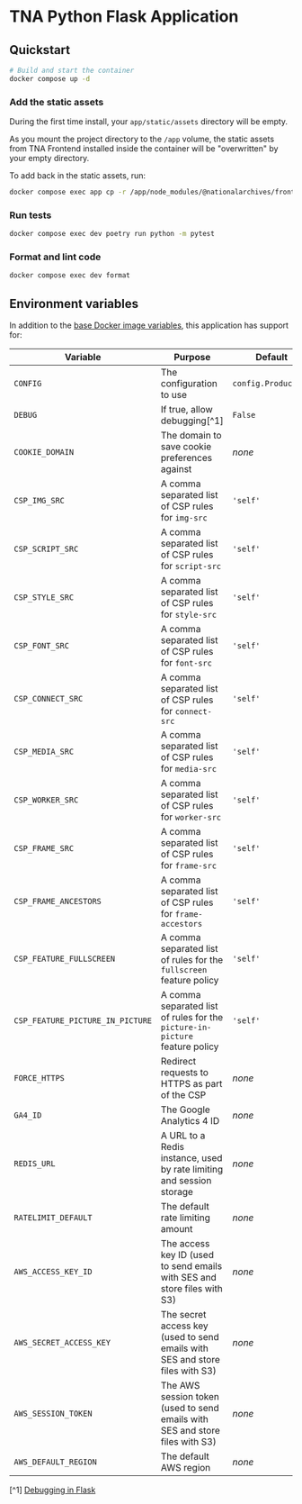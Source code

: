 # TNA Python Flask Application

## Quickstart

```sh
# Build and start the container
docker compose up -d
```

### Add the static assets

During the first time install, your `app/static/assets` directory will be empty.

As you mount the project directory to the `/app` volume, the static assets from TNA Frontend installed inside the container will be "overwritten" by your empty directory.

To add back in the static assets, run:

```sh
docker compose exec app cp -r /app/node_modules/@nationalarchives/frontend/nationalarchives/assets /app/app/static
```

### Run tests

```sh
docker compose exec dev poetry run python -m pytest
```

### Format and lint code

```sh
docker compose exec dev format
```

## Environment variables

In addition to the [base Docker image variables](https://github.com/nationalarchives/docker/blob/main/docker/tna-python/README.md#environment-variables), this application has support for:

| Variable                         | Purpose                                                                      | Default             |
| -------------------------------- | ---------------------------------------------------------------------------- | ------------------- |
| `CONFIG`                         | The configuration to use                                                     | `config.Production` |
| `DEBUG`                          | If true, allow debugging[^1]                                                 | `False`             |
| `COOKIE_DOMAIN`                  | The domain to save cookie preferences against                                | _none_              |
| `CSP_IMG_SRC`                    | A comma separated list of CSP rules for `img-src`                            | `'self'`            |
| `CSP_SCRIPT_SRC`                 | A comma separated list of CSP rules for `script-src`                         | `'self'`            |
| `CSP_STYLE_SRC`                  | A comma separated list of CSP rules for `style-src`                          | `'self'`            |
| `CSP_FONT_SRC`                   | A comma separated list of CSP rules for `font-src`                           | `'self'`            |
| `CSP_CONNECT_SRC`                | A comma separated list of CSP rules for `connect-src`                        | `'self'`            |
| `CSP_MEDIA_SRC`                  | A comma separated list of CSP rules for `media-src`                          | `'self'`            |
| `CSP_WORKER_SRC`                 | A comma separated list of CSP rules for `worker-src`                         | `'self'`            |
| `CSP_FRAME_SRC`                  | A comma separated list of CSP rules for `frame-src`                          | `'self'`            |
| `CSP_FRAME_ANCESTORS`            | A comma separated list of CSP rules for `frame-accestors`                    | `'self'`            |
| `CSP_FEATURE_FULLSCREEN`         | A comma separated list of rules for the `fullscreen` feature policy          | `'self'`            |
| `CSP_FEATURE_PICTURE_IN_PICTURE` | A comma separated list of rules for the `picture-in-picture` feature policy  | `'self'`            |
| `FORCE_HTTPS`                    | Redirect requests to HTTPS as part of the CSP                                | _none_              |
| `GA4_ID`                         | The Google Analytics 4 ID                                                    | _none_              |
| `REDIS_URL`                      | A URL to a Redis instance, used by rate limiting and session storage         | _none_              |
| `RATELIMIT_DEFAULT`              | The default rate limiting amount                                             | _none_              |
| `AWS_ACCESS_KEY_ID`              | The access key ID (used to send emails with SES and store files with S3)     | _none_              |
| `AWS_SECRET_ACCESS_KEY`          | The secret access key (used to send emails with SES and store files with S3) | _none_              |
| `AWS_SESSION_TOKEN`              | The AWS session token (used to send emails with SES and store files with S3) | _none_              |
| `AWS_DEFAULT_REGION`             | The default AWS region                                                       | _none_              |

[^1] [Debugging in Flask](https://flask.palletsprojects.com/en/2.3.x/debugging/)
